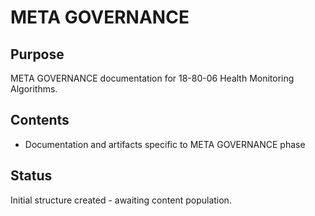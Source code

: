 # META GOVERNANCE

## Purpose
META GOVERNANCE documentation for 18-80-06 Health Monitoring Algorithms.

## Contents
- Documentation and artifacts specific to META GOVERNANCE phase

## Status
Initial structure created - awaiting content population.
